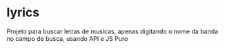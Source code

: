 # lyrics
Projeto para buscar letras de musicas, apenas digitando o nome da banda no campo de busca, usando API e JS Puro
